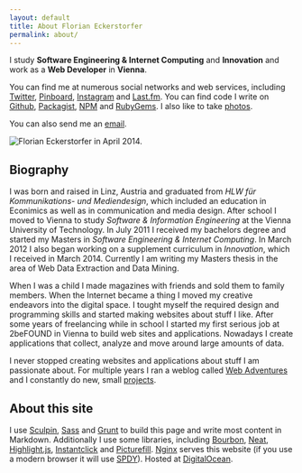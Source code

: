 ```yaml
---
layout: default
title: About Florian Eckerstorfer
permalink: about/
---
```


I study **Software Engineering &amp; Internet Computing** and **Innovation** and work as a **Web Developer** in **Vienna**.

You can find me at numerous social networks and web services, including
    [Twitter](http://twitter.com/Florian_),
    [Pinboard](https://pinboard.in/u:florian.eckerstorfer),
    [Instagram](http://instagram.com/florian_) and
    [Last.fm](http://www.last.fm/user/feredir)</a>.
    You can find code I write on
    [Github](https://github.com/florianeckerstorfer),
    [Packagist](https://packagist.org/users/florianeckerstorfer/),
    [NPM](https://www.npmjs.org/~florianeckerstorfer) and
    [RubyGems](https://rubygems.org/profiles/florianeckerstorfer)</a>.
    I also like to take [photos](http://42reasons.com).

You can also send me an [email](mailto:florian@eckerstorfer.co).

<picture class="about-florian">
    <!--[if IE 9]><video style="display: none;"><![endif]-->
    <source srcset="/img/florian/201404-park-638.jpg, /img/florian/201404-park-638@2x.jpg 2x" media="(min-width: 450px)">
    <source srcset="/img/florian/201404-park-450.jpg, /img/florian/201404-park-450@2x.jpg 2x" media="(min-width: 320px)">
    <source srcset="/img/florian/201404-park-320.jpg, /img/florian/201404-park-320@2x.jpg 2x">
    <!--[if IE 9]></video><![endif]-->
    <img srcset="/img/florian/201404-park-320.jpg, /img/florian/201404-park-320@2x.jpg 2x" alt="Florian Eckerstorfer in April 2014.">
</picture>

## Biography

I was born and raised in Linz, Austria and graduated from *HLW für Kommunikations- und Mediendesign*, which included an education in Econimics as well as in communication and media design. After school I moved to Vienna to study *Software & Information Engineering* at the Vienna University of Technology. In July 2011 I received my bachelors degree and started my Masters in *Software Engineering & Internet Computing*. In March 2012 I also began working on a supplement curriculum in *Innovation*, which I received in March 2014. Currently I am writing my Masters thesis in the area of Web Data Extraction and Data Mining.

When I was a child I made magazines with friends and sold them to family members. When the Internet became a thing I moved my creative endeavors into the digital space. I tought myself the required design and programming skills and started making websites about stuff I like. After some years of freelancing while in school I started my first serious job at 2beFOUND in Vienna to build web sites and applications. Nowadays I create applications that collect, analyze and move around large amounts of data.

I never stopped creating websites and applications about stuff I am passionate about. For multiple years I ran a weblog called [Web Adventures](http://webadventures.at) and I constantly do new, small [projects](/projects/).

## About this site

I use [Sculpin](https://sculpin.io), [Sass](http://sass-lang.com) and [Grunt](http://gruntjs.com) to build this page and write most content in Markdown. Additionally I use some libraries, including [Bourbon](http://bourbon.io), [Neat](http://neat.bourbon.io), [Highlight.js](http://highlightjs.org), [Instantclick](http://instantclick.io) and [Picturefill](http://scottjehl.github.io/picturefill/). [Nginx](http://nginx.org) serves this website (if you use a modern browser it will use [SPDY](http://en.wikipedia.org/wiki/SPDY)). Hosted at [DigitalOcean](https://www.digitalocean.com/?refcode=018832e0a1a8).
